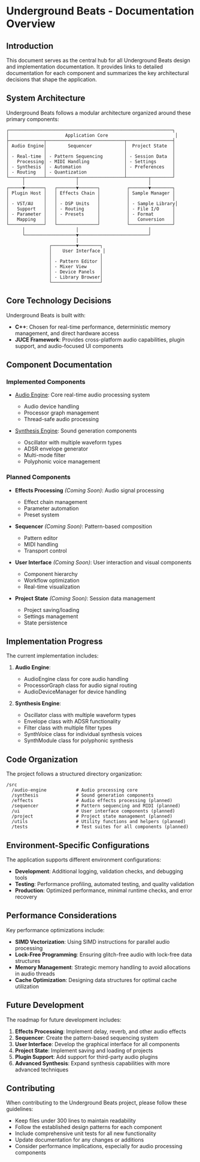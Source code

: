 # Underground Beats - Documentation Overview

## Introduction

This document serves as the central hub for all Underground Beats design and implementation documentation. It provides links to detailed documentation for each component and summarizes the key architectural decisions that shape the application.

## System Architecture

Underground Beats follows a modular architecture organized around these primary components:

```
┌─────────────────────────────────────────────────────────────┐
│                     Application Core                         │
├─────────────┬─────────────────────────────┬─────────────────┤
│ Audio Engine│        Sequencer            │  Project State  │
│             │                             │                 │
│ - Real-time │ - Pattern Sequencing        │ - Session Data  │
│   Processing│ - MIDI Handling             │ - Settings      │
│ - Synthesis │ - Automation                │ - Preferences   │
│ - Routing   │ - Quantization              │                 │
└─────┬───────┴───────────┬─────────────────┴────────┬────────┘
      │                   │                          │
┌─────▼───────┐   ┌───────▼───────┐          ┌───────▼────────┐
│ Plugin Host │   │ Effects Chain │          │ Sample Manager │
│             │   │               │          │                │
│ - VST/AU    │   │ - DSP Units   │          │ - Sample Library│
│   Support   │   │ - Routing     │          │ - File I/O     │
│ - Parameter │   │ - Presets     │          │ - Format       │
│   Mapping   │   │               │          │   Conversion   │
└─────────────┘   └───────────────┘          └────────────────┘
      │                   │                          │
      └───────────────────▼──────────────────────────┘
                          │
                ┌─────────▼────────┐
                │    User Interface │
                │                  │
                │ - Pattern Editor │
                │ - Mixer View     │
                │ - Device Panels  │
                │ - Library Browser│
                └──────────────────┘
```

## Core Technology Decisions

Underground Beats is built with:

- **C++**: Chosen for real-time performance, deterministic memory management, and direct hardware access
- **JUCE Framework**: Provides cross-platform audio capabilities, plugin support, and audio-focused UI components

## Component Documentation

### Implemented Components

- [Audio Engine](audio-engine.md): Core real-time audio processing system
  - Audio device handling
  - Processor graph management
  - Thread-safe audio processing

- [Synthesis Engine](synthesis-engine.md): Sound generation components
  - Oscillator with multiple waveform types
  - ADSR envelope generator
  - Multi-mode filter
  - Polyphonic voice management

### Planned Components

- **Effects Processing** *(Coming Soon)*: Audio signal processing
  - Effect chain management
  - Parameter automation
  - Preset system

- **Sequencer** *(Coming Soon)*: Pattern-based composition
  - Pattern editor
  - MIDI handling
  - Transport control

- **User Interface** *(Coming Soon)*: User interaction and visual components
  - Component hierarchy
  - Workflow optimization
  - Real-time visualization

- **Project State** *(Coming Soon)*: Session data management
  - Project saving/loading
  - Settings management
  - State persistence

## Implementation Progress

The current implementation includes:

1. **Audio Engine**:
   - AudioEngine class for core audio handling
   - ProcessorGraph class for audio signal routing
   - AudioDeviceManager for device handling

2. **Synthesis Engine**:
   - Oscillator class with multiple waveform types
   - Envelope class with ADSR functionality
   - Filter class with multiple filter types
   - SynthVoice class for individual synthesis voices
   - SynthModule class for polyphonic synthesis

## Code Organization

The project follows a structured directory organization:

```
/src
  /audio-engine           # Audio processing core
  /synthesis              # Sound generation components
  /effects                # Audio effects processing (planned)
  /sequencer              # Pattern sequencing and MIDI (planned)
  /ui                     # User interface components (planned)
  /project                # Project state management (planned)
  /utils                  # Utility functions and helpers (planned)
  /tests                  # Test suites for all components (planned)
```

## Environment-Specific Configurations

The application supports different environment configurations:

- **Development**: Additional logging, validation checks, and debugging tools
- **Testing**: Performance profiling, automated testing, and quality validation
- **Production**: Optimized performance, minimal runtime checks, and error recovery

## Performance Considerations

Key performance optimizations include:

- **SIMD Vectorization**: Using SIMD instructions for parallel audio processing
- **Lock-Free Programming**: Ensuring glitch-free audio with lock-free data structures
- **Memory Management**: Strategic memory handling to avoid allocations in audio threads
- **Cache Optimization**: Designing data structures for optimal cache utilization

## Future Development

The roadmap for future development includes:

1. **Effects Processing**: Implement delay, reverb, and other audio effects
2. **Sequencer**: Create the pattern-based sequencing system
3. **User Interface**: Develop the graphical interface for all components
4. **Project State**: Implement saving and loading of projects
5. **Plugin Support**: Add support for third-party audio plugins
6. **Advanced Synthesis**: Expand synthesis capabilities with more advanced techniques

## Contributing

When contributing to the Underground Beats project, please follow these guidelines:

- Keep files under 300 lines to maintain readability
- Follow the established design patterns for each component
- Include comprehensive unit tests for all new functionality
- Update documentation for any changes or additions
- Consider performance implications, especially for audio processing components
